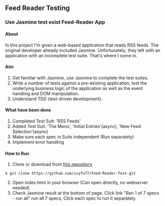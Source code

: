 ## Feed Reader Testing
### Use Jasmine test exist Feed-Reader App

#### About
In this project I'm given a web-based application that reads RSS feeds. The original developer already included Jasmine. Unfortunately, they left with an application with an incomplete test suite. That's where I come in.

#### Aim
1. Get familiar with Jasmine, use Jasmine to complete the test suites.
2. Write a number of tests against a pre-existing application, test the underlying business logic of the application as well as the event handling and DOM manipulation.
3. Understand TDD (test-driven development).

#### What have been done

1. Completed Test Suit: 'RSS Feeds'
2. Added Test Suit: 'The Menu', 'Initial Entries'(async), 'New Feed Selection'(async)
3. Make sure each spec in Suits independent (Run separately)
4. Implement error handling


#### How to Run

1. Clone or download from [this repository](https://github.com/ivyfu77/Feed-Reader-Test.git) 

`$ git clone https://github.com/ivyfu77/Feed-Reader-Test.git`

2. Open index.html in your browser (Can open directly, no webserver needed)
3. Check Jasmine result at the bottom of page. Click link "Ran 1 of 7 specs - run all" run all 7 specs, Click each spec to run it separately.




